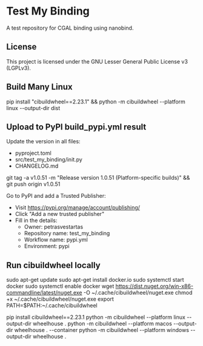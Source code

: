 # Test My Binding

A test repository for CGAL binding using nanobind.



## License

This project is licensed under the GNU Lesser General Public License v3 (LGPLv3).


## Build Many Linux

pip install "cibuildwheel==2.23.1" && python -m cibuildwheel --platform linux --output-dir dist

## Upload to PyPI build_pypi.yml result




Update the version in all files:
- pyproject.toml
- src/test_my_binding/init.py
- CHANGELOG.md

git tag -a v1.0.51 -m "Release version 1.0.51 (Platform-specific builds)" && git push origin v1.0.51

Go to PyPI and add a Trusted Publisher:
- Visit https://pypi.org/manage/account/publishing/
- Click "Add a new trusted publisher"
- Fill in the details:
    - Owner: petrasvestartas
    - Repository name: test_my_binding
    - Workflow name: pypi.yml
    - Environment: pypi

## Run cibuildwheel locally

sudo apt-get update
sudo apt-get install docker.io
sudo systemctl start docker
sudo systemctl enable docker
wget https://dist.nuget.org/win-x86-commandline/latest/nuget.exe -O ~/.cache/cibuildwheel/nuget.exe
chmod +x ~/.cache/cibuildwheel/nuget.exe
export PATH=$PATH:~/.cache/cibuildwheel

pip install cibuildwheel==2.23.1
python -m cibuildwheel --platform linux --output-dir wheelhouse .
python -m cibuildwheel --platform macos --output-dir wheelhouse . --container
python -m cibuildwheel --platform windows --output-dir wheelhouse .